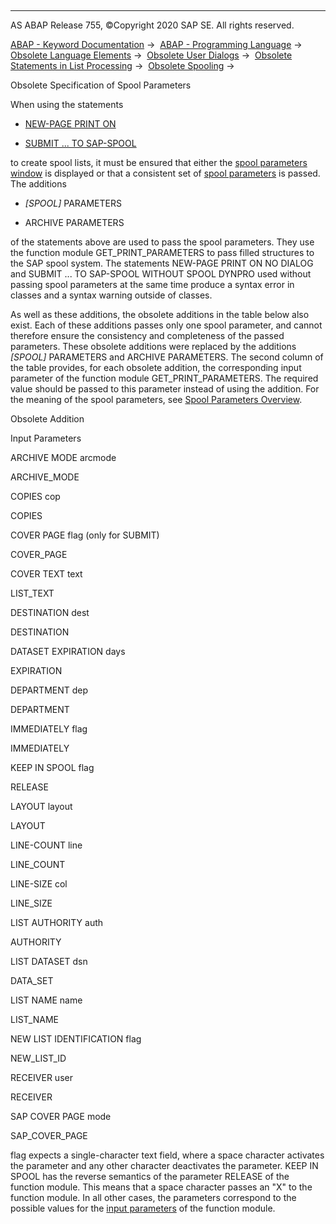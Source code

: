   

* * *

AS ABAP Release 755, ©Copyright 2020 SAP SE. All rights reserved.

[ABAP - Keyword Documentation](javascript:call_link\('abenabap.htm'\)) →  [ABAP - Programming Language](javascript:call_link\('abenabap_reference.htm'\)) →  [Obsolete Language Elements](javascript:call_link\('abenabap_obsolete.htm'\)) →  [Obsolete User Dialogs](javascript:call_link\('abengui_obsolete.htm'\)) →  [Obsolete Statements in List Processing](javascript:call_link\('abenlists_obsolete.htm'\)) →  [Obsolete Spooling](javascript:call_link\('abenprinting_obsolete.htm'\)) → 

Obsolete Specification of Spool Parameters

When using the statements

-   [NEW-PAGE PRINT ON](javascript:call_link\('abapnew-page_print.htm'\))

-   [SUBMIT ... TO SAP-SPOOL](javascript:call_link\('abapsubmit_list_options.htm'\))

to create spool lists, it must be ensured that either the [spool parameters window](javascript:call_link\('abenprint_parameters_window.htm'\)) is displayed or that a consistent set of [spool parameters](javascript:call_link\('abenprint_parameters.htm'\)) is passed. The additions

-   *\[*SPOOL*\]* PARAMETERS

-   ARCHIVE PARAMETERS

of the statements above are used to pass the spool parameters. They use the function module GET\_PRINT\_PARAMETERS to pass filled structures to the SAP spool system. The statements NEW-PAGE PRINT ON NO DIALOG and SUBMIT ... TO SAP-SPOOL WITHOUT SPOOL DYNPRO used without passing spool parameters at the same time produce a syntax error in classes and a syntax warning outside of classes.

As well as these additions, the obsolete additions in the table below also exist. Each of these additions passes only one spool parameter, and cannot therefore ensure the consistency and completeness of the passed parameters. These obsolete additions were replaced by the additions *\[*SPOOL*\]* PARAMETERS and ARCHIVE PARAMETERS. The second column of the table provides, for each obsolete addition, the corresponding input parameter of the function module GET\_PRINT\_PARAMETERS. The required value should be passed to this parameter instead of using the addition. For the meaning of the spool parameters, see [Spool Parameters Overview](javascript:call_link\('abenprint_parameters_overview.htm'\)).

Obsolete Addition

Input Parameters

ARCHIVE MODE arcmode

ARCHIVE\_MODE

COPIES cop

COPIES

COVER PAGE flag (only for SUBMIT)

COVER\_PAGE

COVER TEXT text

LIST\_TEXT

DESTINATION dest

DESTINATION

DATASET EXPIRATION days

EXPIRATION

DEPARTMENT dep

DEPARTMENT

IMMEDIATELY flag

IMMEDIATELY

KEEP IN SPOOL flag

RELEASE

LAYOUT layout

LAYOUT

LINE-COUNT line

LINE\_COUNT

LINE-SIZE col

LINE\_SIZE

LIST AUTHORITY auth

AUTHORITY

LIST DATASET dsn

DATA\_SET

LIST NAME name

LIST\_NAME

NEW LIST IDENTIFICATION flag

NEW\_LIST\_ID

RECEIVER user

RECEIVER

SAP COVER PAGE mode

SAP\_COVER\_PAGE

flag expects a single-character text field, where a space character activates the parameter and any other character deactivates the parameter. KEEP IN SPOOL has the reverse semantics of the parameter RELEASE of the function module. This means that a space character passes an "X" to the function module. In all other cases, the parameters correspond to the possible values for the [input parameters](javascript:call_link\('abenprint_parameters_overview.htm'\)) of the function module.